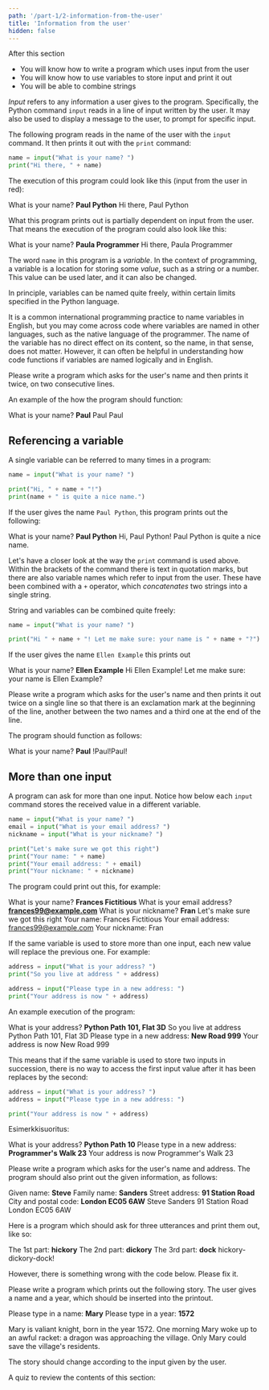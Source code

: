 ```yaml
---
path: '/part-1/2-information-from-the-user'
title: 'Information from the user'
hidden: false
---
```


<text-box variant='learningObjectives' name='Learning objectives'>

After this section

- You will know how to write a program which uses input from the user
- You will know how to use variables to store input and print it out 
- You will be able to combine strings

</text-box>

_Input_ refers to any information a user gives to the program. Specifically, the Python command `input` reads in a line of input written by the user. It may also be used to display a message to the user, to prompt for specific input.

The following program reads in the name of the user with the `input` command. It then prints it out with the `print` command:
 
```python
name = input("What is your name? ")
print("Hi there, " + name)
```

The execution of this program could look like this (input from the user in red):

<sample-output>

What is your name? **Paul Python**
Hi there, Paul Python

</sample-output>

What this program prints out is partially dependent on input from the user. That means the execution of the program could also look like this:

<sample-output>

What is your name? **Paula Programmer**
Hi there, Paula Programmer

</sample-output>

The word `name` in this program is a _variable_. In the context of programming, a variable is a location for storing some _value_, such as a string or a number. This value can be used later, and it can also be changed.

<text-box variant="hint" name="Naming variables">

In principle, variables can be named quite freely, within certain limits specified in the Python language.

It is a common international programming practice to name variables in English, but you may come across code where variables are named in other languages, such as the native language of the programmer. The name of the variable has no direct effect on its content, so the name, in that sense, does not matter. However, it can often be helpful in understanding how code functions if variables are named logically and in English.

</text-box>

<in-browser-programming-exercise name="Name twice" tmcname="part01-06_name_twice">

Please write a program which asks for the user's name and then prints it twice, on two consecutive lines.

An example of the how the program should function:

<sample-output>

What is your name? **Paul**
Paul
Paul

</sample-output>

</in-browser-programming-exercise>

## Referencing a variable

A single variable can be referred to many times in a program:

```python
name = input("What is your name? ")

print("Hi, " + name + "!")
print(name + " is quite a nice name.")
```

If the user gives the name `Paul Python`, this program prints out the following:

<sample-output>

What is your name? **Paul Python**
Hi, Paul Python!
Paul Python is quite a nice name.

</sample-output>

Let's have a closer look at the way the `print` command is used above. Within the brackets of the command there is text in quotation marks, but there are also variable names which refer to input from the user. These have been combined with a `+` operator, which _concatenates_ two strings into a single string.

String and variables can be combined quite freely:

```python
name = input("What is your name? ")

print("Hi " + name + "! Let me make sure: your name is " + name + "?")
```

If the user gives the name `Ellen Example` this prints out

<sample-output>

What is your name? **Ellen Example**
Hi Ellen Example! Let me make sure: your name is Ellen Example?

</sample-output>

<in-browser-programming-exercise name="Name and exclamation marks" tmcname="part01-07_name_and_exclamation_marks">

Please write a program which asks for the user's name and then prints it out twice on a single line so that there is an exclamation mark at the beginning of the line, another between the two names and a third one at the end of the line.

The program should function as follows:

<sample-output>

What is your name? **Paul**
!Paul!Paul!

</sample-output>

</in-browser-programming-exercise>

## More than one input

A program can ask for more than one input. Notice how below each `input` command stores the received value in a different variable.

```python
name = input("What is your name? ")
email = input("What is your email address? ")
nickname = input("What is your nickname? ")

print("Let's make sure we got this right")
print("Your name: " + name)
print("Your email address: " + email)
print("Your nickname: " + nickname)
```

The program could print out this, for example:

<sample-output>

What is your name? **Frances Fictitious**
What is your email address? **frances99@example.com**
What is your nickname? **Fran**
Let's make sure we got this right
Your name: Frances Fictitious
Your email address: frances99@example.com
Your nickname: Fran

</sample-output>

If the same variable is used to store more than one input, each new value will replace the previous one. For example:

```python
address = input("What is your address? ")
print("So you live at address " + address)

address = input("Please type in a new address: ")
print("Your address is now " + address)
```

An example execution of the program:

<sample-output>

What is your address? **Python Path 101, Flat 3D**
So you live at address Python Path 101, Flat 3D
Please type in a new address: **New Road 999**
Your address is now New Road 999

</sample-output>

This means that if the same variable is used to store two inputs in succession, there is no way to access the first input value after it has been replaces by the second:

```python
address = input("What is your address? ")
address = input("Please type in a new address: ")

print("Your address is now " + address)
```

Esimerkkisuoritus:

<sample-output>

What is your address? **Python Path 10**
Please type in a new address: **Programmer's Walk 23**
Your address is now Programmer's Walk 23

</sample-output>

<in-browser-programming-exercise name="Name and address" tmcname="part01-08_name_and_address">

Please write a program which asks for the user's name and address. The program should also print out the given information, as follows:

<sample-output>

Given name: **Steve**
Family name: **Sanders**
Street address: **91 Station Road**
City and postal code: **London EC05 6AW**
Steve Sanders
91 Station Road
London EC05 6AW

</sample-output>

</in-browser-programming-exercise>

<in-browser-programming-exercise name="Fix the code: Utterances" tmcname="part01-09_utterances">

Here is a program which should ask for three utterances and print them out, like so:

<sample-output>

The 1st part: **hickory**
The 2nd part: **dickory**
The 3rd part: **dock**
hickory-dickory-dock!

</sample-output>

However, there is something wrong with the code below. Please fix it.

</in-browser-programming-exercise>

<in-browser-programming-exercise name="Story" tmcname="part01-10_story">

Please write a program which prints out the following story. The user gives a name and a year, which should be inserted into the printout.

<sample-output>

Please type in a name: **Mary**
Please type in a year: **1572**

Mary is valiant knight, born in the year 1572. One morning Mary woke up to an awful racket: a dragon was approaching the village. Only Mary could save the village's residents.

</sample-output>

The story should change according to the input given by the user.


</in-browser-programming-exercise>

A quiz to review the contents of this section:

<quiz id="10cb3510-d8a6-5e9b-b372-c85c4c7eb957"></quiz>
